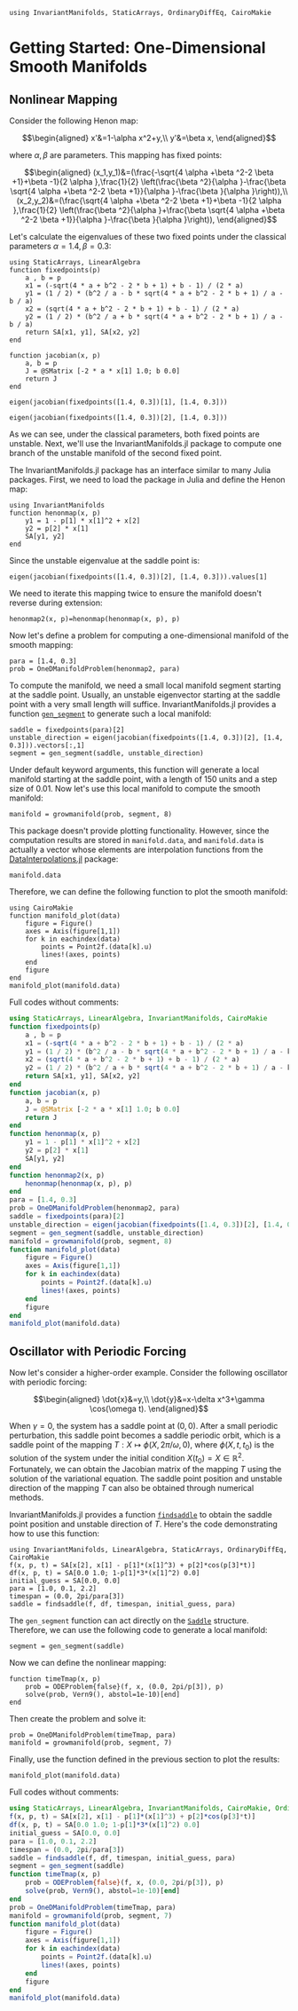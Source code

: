 ```@setup smooth_one
using InvariantManifolds, StaticArrays, OrdinaryDiffEq, CairoMakie
```
# Getting Started: One-Dimensional Smooth Manifolds

## Nonlinear Mapping
Consider the following Henon map:

```math
\begin{aligned}
x'&=1-\alpha x^2+y,\\
y'&=\beta x,
\end{aligned}
```

where $\alpha,\beta$ are parameters. This mapping has fixed points:

```math
\begin{aligned}
(x_1,y_1)&=(\frac{-\sqrt{4 \alpha +\beta ^2-2 \beta +1}+\beta -1}{2 \alpha },\frac{1}{2} \left(\frac{\beta ^2}{\alpha }-\frac{\beta  \sqrt{4 \alpha +\beta ^2-2 \beta +1}}{\alpha }-\frac{\beta }{\alpha }\right)),\\
(x_2,y_2)&=(\frac{\sqrt{4 \alpha +\beta ^2-2 \beta +1}+\beta -1}{2 \alpha },\frac{1}{2} \left(\frac{\beta ^2}{\alpha }+\frac{\beta  \sqrt{4 \alpha +\beta ^2-2 \beta +1}}{\alpha }-\frac{\beta }{\alpha }\right)),
\end{aligned}
```

Let's calculate the eigenvalues of these two fixed points under the classical parameters $\alpha=1.4,\beta=0.3$:

```@example smooth_one
using StaticArrays, LinearAlgebra
function fixedpoints(p)
    a , b = p
    x1 = (-sqrt(4 * a + b^2 - 2 * b + 1) + b - 1) / (2 * a)
    y1 = (1 / 2) * (b^2 / a - b * sqrt(4 * a + b^2 - 2 * b + 1) / a - b / a)
    x2 = (sqrt(4 * a + b^2 - 2 * b + 1) + b - 1) / (2 * a)
    y2 = (1 / 2) * (b^2 / a + b * sqrt(4 * a + b^2 - 2 * b + 1) / a - b / a)
    return SA[x1, y1], SA[x2, y2]
end

function jacobian(x, p)
    a, b = p
    J = @SMatrix [-2 * a * x[1] 1.0; b 0.0]
    return J
end
```

```@repl smooth_one
eigen(jacobian(fixedpoints([1.4, 0.3])[1], [1.4, 0.3]))
```

```@repl smooth_one
eigen(jacobian(fixedpoints([1.4, 0.3])[2], [1.4, 0.3]))
```

As we can see, under the classical parameters, both fixed points are unstable. Next, we'll use the InvariantManifolds.jl package to compute one branch of the unstable manifold of the second fixed point.

The InvariantManifolds.jl package has an interface similar to many Julia packages. First, we need to load the package in Julia and define the Henon map:

```@repl smooth_one
using InvariantManifolds
function henonmap(x, p)
    y1 = 1 - p[1] * x[1]^2 + x[2]
    y2 = p[2] * x[1]
    SA[y1, y2]
end
```

Since the unstable eigenvalue at the saddle point is:
```@repl smooth_one
eigen(jacobian(fixedpoints([1.4, 0.3])[2], [1.4, 0.3])).values[1]
```
We need to iterate this mapping twice to ensure the manifold doesn't reverse during extension:

```@repl smooth_one
henonmap2(x, p)=henonmap(henonmap(x, p), p)
```

Now let's define a problem for computing a one-dimensional manifold of the smooth mapping:

```@repl smooth_one
para = [1.4, 0.3]
prob = OneDManifoldProblem(henonmap2, para)
```

To compute the manifold, we need a small local manifold segment starting at the saddle point. Usually, an unstable eigenvector starting at the saddle point with a very small length will suffice. InvariantManifolds.jl provides a function [`gen_segment`](@ref) to generate such a local manifold:

```@example smooth_one
saddle = fixedpoints(para)[2]
unstable_direction = eigen(jacobian(fixedpoints([1.4, 0.3])[2], [1.4, 0.3])).vectors[:,1]
segment = gen_segment(saddle, unstable_direction)
```

Under default keyword arguments, this function will generate a local manifold starting at the saddle point, with a length of 150 units and a step size of 0.01. Now let's use this local manifold to compute the smooth manifold:

```@repl smooth_one
manifold = growmanifold(prob, segment, 8)
```

This package doesn't provide plotting functionality. However, since the computation results are stored in `manifold.data`, and `manifold.data` is actually a vector whose elements are interpolation functions from the [DataInterpolations.jl](https://github.com/SciML/DataInterpolations.jl) package:
```@repl smooth_one
manifold.data
```

Therefore, we can define the following function to plot the smooth manifold:

```@example smooth_one
using CairoMakie
function manifold_plot(data)
    figure = Figure()
    axes = Axis(figure[1,1])
    for k in eachindex(data)
        points = Point2f.(data[k].u)
        lines!(axes, points)
    end
    figure
end
manifold_plot(manifold.data)
```

Full codes without comments:
```julia
using StaticArrays, LinearAlgebra, InvariantManifolds, CairoMakie
function fixedpoints(p)
    a , b = p
    x1 = (-sqrt(4 * a + b^2 - 2 * b + 1) + b - 1) / (2 * a)
    y1 = (1 / 2) * (b^2 / a - b * sqrt(4 * a + b^2 - 2 * b + 1) / a - b / a)
    x2 = (sqrt(4 * a + b^2 - 2 * b + 1) + b - 1) / (2 * a)
    y2 = (1 / 2) * (b^2 / a + b * sqrt(4 * a + b^2 - 2 * b + 1) / a - b / a)
    return SA[x1, y1], SA[x2, y2]
end
function jacobian(x, p)
    a, b = p
    J = @SMatrix [-2 * a * x[1] 1.0; b 0.0]
    return J
end
function henonmap(x, p)
    y1 = 1 - p[1] * x[1]^2 + x[2]
    y2 = p[2] * x[1]
    SA[y1, y2]
end
function henonmap2(x, p)
    henonmap(henonmap(x, p), p)
end
para = [1.4, 0.3]
prob = OneDManifoldProblem(henonmap2, para)
saddle = fixedpoints(para)[2]
unstable_direction = eigen(jacobian(fixedpoints([1.4, 0.3])[2], [1.4, 0.3])).vectors[:,1]
segment = gen_segment(saddle, unstable_direction)
manifold = growmanifold(prob, segment, 8)
function manifold_plot(data)
    figure = Figure()
    axes = Axis(figure[1,1])
    for k in eachindex(data)
        points = Point2f.(data[k].u)
        lines!(axes, points)
    end
    figure
end
manifold_plot(manifold.data)
```

## Oscillator with Periodic Forcing

Now let's consider a higher-order example. Consider the following oscillator with periodic forcing:
```math
\begin{aligned}
\dot{x}&=y,\\
\dot{y}&=x-\delta x^3+\gamma \cos(\omega t).
\end{aligned}
```

When $\gamma=0$, the system has a saddle point at $(0,0)$. After a small periodic perturbation, this saddle point becomes a saddle periodic orbit, which is a saddle point of the mapping $T:X\mapsto \phi(X,2\pi/\omega,0)$, where $\phi(X,t,t_0)$ is the solution of the system under the initial condition $X(t_0)=X\in\mathbb{R}^2$. Fortunately, we can obtain the Jacobian matrix of the mapping $T$ using the solution of the variational equation. The saddle point position and unstable direction of the mapping $T$ can also be obtained through numerical methods.

InvariantManifolds.jl provides a function [`findsaddle`](@ref) to obtain the saddle point position and unstable direction of $T$. Here's the code demonstrating how to use this function:

```@example smooth_one
using InvariantManifolds, LinearAlgebra, StaticArrays, OrdinaryDiffEq, CairoMakie
f(x, p, t) = SA[x[2], x[1] - p[1]*(x[1]^3) + p[2]*cos(p[3]*t)]
df(x, p, t) = SA[0.0 1.0; 1-p[1]*3*(x[1]^2) 0.0]
initial_guess = SA[0.0, 0.0]
para = [1.0, 0.1, 2.2]
timespan = (0.0, 2pi/para[3])
saddle = findsaddle(f, df, timespan, initial_guess, para)
```

The `gen_segment` function can act directly on the [`Saddle`](@ref) structure. Therefore, we can use the following code to generate a local manifold:
```@repl smooth_one
segment = gen_segment(saddle)
```

Now we can define the nonlinear mapping:
```@repl smooth_one
function timeTmap(x, p)
    prob = ODEProblem{false}(f, x, (0.0, 2pi/p[3]), p)
    solve(prob, Vern9(), abstol=1e-10)[end]
end
```

Then create the problem and solve it:
```@repl smooth_one
prob = OneDManifoldProblem(timeTmap, para)
manifold = growmanifold(prob, segment, 7)
```
Finally, use the function defined in the previous section to plot the results:
```@example smooth_one
manifold_plot(manifold.data)
```

Full codes without comments:
```julia
using StaticArrays, LinearAlgebra, InvariantManifolds, CairoMakie, OrdinaryDiffEq
f(x, p, t) = SA[x[2], x[1] - p[1]*(x[1]^3) + p[2]*cos(p[3]*t)]
df(x, p, t) = SA[0.0 1.0; 1-p[1]*3*(x[1]^2) 0.0]
initial_guess = SA[0.0, 0.0]
para = [1.0, 0.1, 2.2]
timespan = (0.0, 2pi/para[3])
saddle = findsaddle(f, df, timespan, initial_guess, para)
segment = gen_segment(saddle)
function timeTmap(x, p)
    prob = ODEProblem{false}(f, x, (0.0, 2pi/p[3]), p)
    solve(prob, Vern9(), abstol=1e-10)[end]
end
prob = OneDManifoldProblem(timeTmap, para)
manifold = growmanifold(prob, segment, 7)
function manifold_plot(data)
    figure = Figure()
    axes = Axis(figure[1,1])
    for k in eachindex(data)
        points = Point2f.(data[k].u)
        lines!(axes, points)
    end
    figure
end
manifold_plot(manifold.data)
```